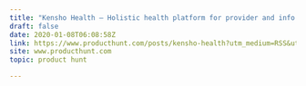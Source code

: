 ```yaml
---
title: "Kensho Health — Holistic health platform for provider and info discovery"
draft: false
date: 2020-01-08T06:08:58Z
link: https://www.producthunt.com/posts/kensho-health?utm_medium=RSS&utm_source=hune
site: www.producthunt.com
topic: product hunt  

---
```


